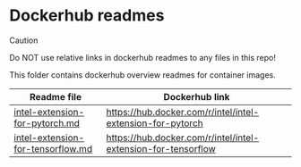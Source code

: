 # Dockerhub readmes

> [!CAUTION]
> Do NOT use relative links in dockerhub readmes to any files in this repo!

This folder contains dockerhub overview readmes for container images.

[intel-extension-for-pytorch.md]: intel-extension-for-pytorch.md
[intel-extension-for-tensorflow.md]: intel-extension-for-tensorflow.md

| Readme file                         | Dockerhub link                                                |
| ----------------------------------- | ------------------------------------------------------------- |
| [intel-extension-for-pytorch.md]    | https://hub.docker.com/r/intel/intel-extension-for-pytorch |
| [intel-extension-for-tensorflow.md] | https://hub.docker.com/r/intel/intel-extension-for-tensorflow |
